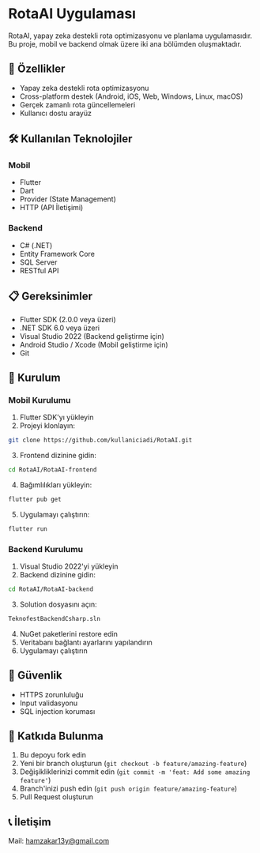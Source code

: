 # RotaAI Uygulaması

RotaAI, yapay zeka destekli rota optimizasyonu ve planlama uygulamasıdır. Bu proje, mobil ve backend olmak üzere iki ana bölümden oluşmaktadır.

## 🚀 Özellikler

- Yapay zeka destekli rota optimizasyonu
- Cross-platform destek (Android, iOS, Web, Windows, Linux, macOS)
- Gerçek zamanlı rota güncellemeleri
- Kullanıcı dostu arayüz

## 🛠️ Kullanılan Teknolojiler

### Mobil
- Flutter
- Dart
- Provider (State Management)
- HTTP (API İletişimi)

### Backend
- C# (.NET)
- Entity Framework Core
- SQL Server
- RESTful API

## 📋 Gereksinimler

- Flutter SDK (2.0.0 veya üzeri)
- .NET SDK 6.0 veya üzeri
- Visual Studio 2022 (Backend geliştirme için)
- Android Studio / Xcode (Mobil geliştirme için)
- Git

## 🔧 Kurulum

### Mobil Kurulumu

1. Flutter SDK'yı yükleyin
2. Projeyi klonlayın:
```bash
git clone https://github.com/kullaniciadi/RotaAI.git
```
3. Frontend dizinine gidin:
```bash
cd RotaAI/RotaAI-frontend
```
4. Bağımlılıkları yükleyin:
```bash
flutter pub get
```
5. Uygulamayı çalıştırın:
```bash
flutter run
```

### Backend Kurulumu

1. Visual Studio 2022'yi yükleyin
2. Backend dizinine gidin:
```bash
cd RotaAI/RotaAI-backend
```
3. Solution dosyasını açın:
```bash
TeknofestBackendCsharp.sln
```
4. NuGet paketlerini restore edin
5. Veritabanı bağlantı ayarlarını yapılandırın
6. Uygulamayı çalıştırın


## 🔐 Güvenlik

- HTTPS zorunluluğu
- Input validasyonu
- SQL injection koruması

## 🤝 Katkıda Bulunma

1. Bu depoyu fork edin
2. Yeni bir branch oluşturun (`git checkout -b feature/amazing-feature`)
3. Değişikliklerinizi commit edin (`git commit -m 'feat: Add some amazing feature'`)
4. Branch'inizi push edin (`git push origin feature/amazing-feature`)
5. Pull Request oluşturun

## 📞 İletişim
Mail: hamzakar13y@gmail.com

